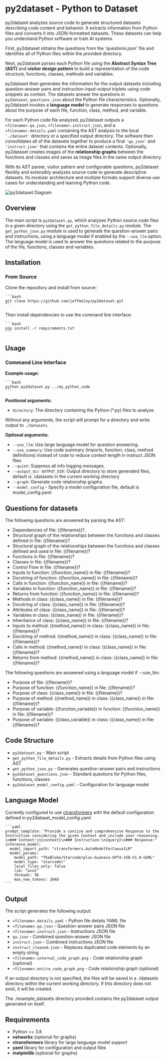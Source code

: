 # py2dataset - Python to Dataset

py2dataset analyzes source code to generate structured datasets describing code content and behavior. It extracts information from Python files and converts it into JSON-formatted datasets. These datasets can help you understand Python software or train AI systems.

First, py2dataset obtains the questions from the 'questions.json' file and identifies all of Python files within the provided directory. 

Next, py2dataset parses each Python file using the **Abstract Syntax Tree (AST)** and **visitor design pattern** to build a representation of the code structure, functions, classes, methods and variables.

py2dataset then generates the information for the output datasets including question-answer pairs and instruction-input-output triplets using code snippets as context. The datasets answer the questions in `py2dataset_questions.json` about the Python file characteristics. Optionally, py2dataset invokes a **language model** to generate responses to questions about the purpose of each file, function, class, method, and variable.

For each Python code file analyzed, py2dataset outputs a `<filename>.qa.json`, `<filename>.instruct.json`, and a `<filename>.details.yaml` containing the AST analysis to the local `'./dataset'` directory or a specified output directory. The software then consolidates all of the datasets together to produce a final `'qa.json'` and `'instruct.json'` that contains the entire dataset contents. Optionally, py2dataset creates images of the **relationship graphs** between the functions and classes and saves as image files in the same output directory.

With its AST parser, visitor pattern and configurable questions, py2dataset flexibly and extensibly analyzes source code to generate descriptive datasets. Its modular architecture and multiple formats support diverse use cases for understanding and learning Python code.

![py2dataset Diagram](py2dataset.png)

## Overview

The main script is `py2dataset.py`, which analyzes Python source code files in a given directory using the `get_python_file_details.py` module. The `get_python_json.py` module is used to generate the question-answer pairs and instructions, using a language model if enabled by the `--use_llm` option. The language model is used to answer the questions related to the purpose of the file, functions, classes and variables.

## Installation 

### From Source

Clone the repository and install from source:

    ```bash
    git clone https://github.com/jeffmeloy/py2dataset.git
    ```

Then install dependencies to use the command line interface:

    ```bash 
    pip install -r requirements.txt 
    ```

## Usage

### Command Line Interface

**Example usage:**
    
    ```bash
    python py2dataset.py ../my_python_code 
    ```
**Positional arguments:**
- `directory`: The directory containing the Python (*.py) files to analyze.

Without any arguments, the script will prompt for a directory and write output to `./datasets`.

**Optional arguments:**
- `--use_llm`: Use large language model for question answering.
- `--use_summary`: Use code summary (imports, function, class, method definitions) instead of code to reduce context length in instruct JSON files
- `--quiet`: Suppress all info logging messages.
- `--output_dir OUTPUT_DIR`: Output directory to store generated files, default is .\datasets in the current working directory
- `--graph`: Generate code relationship graphs.
- `--model_config` - Specify a model configuration file, default is model_config.yaml
 
## Questions for datasets

The following questions are answered by parsing the AST:
- Dependencies of file: ({filename})?,
- Structural graph of the relationships between the functions and classes defined in file: ({filename})?
- Structural graph of the relationships between the functions and classes defined and used in file: ({filename})?
- Functions in file: ({filename})?
- Classes in file: ({filename})?
- Control Flow in file: ({filename})?
- Inputs to function: ({function_name}) in file: ({filename})?
- Docstring of function: ({function_name}) in file: ({filename})?
- Calls in function: ({function_name}) in file: ({filename})?
- Variables in function: ({function_name}) in file: ({filename})?
- Returns from function: ({function_name}) in file: ({filename})?
- Methods in class: ({class_name}) in file: ({filename})?
- Docstring of class: ({class_name}) in file: ({filename})?
- Attributes of class: ({class_name}) in file: ({filename})?
- Variables in class: ({class_name}) in file: ({filename})?
- Inheritance of class: ({class_name}) in file: ({filename})?
- Inputs to method: ({method_name}) in class: ({class_name}) in file: ({filename})?
- Docstring of method: ({method_name}) in class: ({class_name}) in file: ({filename})?
- Calls in method: ({method_name}) in class: ({class_name}) in file: ({filename})?
- Returns from method: ({method_name}) in class: ({class_name}) in file: ({filename})?

The following questions are answered using a language model if --use_llm: 
- Purpose of file: ({filename})?
- Purpose of function: ({function_name}) in file: ({filename})?
- Purpose of class: ({class_name}) in file: ({filename})?
- Purpose of method: ({method_name}) in class: ({class_name}) in file: ({filename})?
- Purpose of variable: ({function_variable}) in function: ({function_name}) in file: ({filename})?
- Purpose of variable: ({class_variable}) in class: ({class_name}) in file: ({filename})?

## Code Structure

- `py2dataset.py` - Main script
- `get_python_file_details.py` - Extracts details from Python files using AST
- `get_python_json.py` - Generates question-answer pairs and instructions
- `py2dataset_questions.json` - Standard questions for Python files, functions, classes
- `py2dataset_model_config.yaml` - Configuration for language model
    
## Language Model 

Currently configured to use [ctransformers](https://github.com/marella/ctransformers) with the default configuration defined in py2dataset_model_config.yaml

    ```yaml
    prompt_template: "Provide a concise and comprehensive Response to the Instruction considering the given Context and include your reasoning. \n### Context:\n{context}\n### Instruction:\n{query}\n### Response:"
    inference_model:
      model_import_path: "ctransformers.AutoModelForCausalLM"
      model_params:
        model_path: "TheBloke/Starcoderplus-Guanaco-GPT4-15B-V1.0-GGML"
        model_type: "starcoder"
        local_files_only: false
        lib: "avx2"
        threads: 30
        max_new_tokens: 2048
    ```

## Output

The script generates the following output:

- `<filename>.details.yaml` - Python file details YAML file
- `<filename>.qa.json` - Question-answer pairs JSON file
- `<filename>.instruct.json` - Instructions JSON file
- `qa.json` - Combined question-answer JSON file
- `instruct.json` - Combined instructions JSON file
- `instruct_cleaned.json` - Replaces duplicated code elements by an empty string
- `<filename>.internal_code_graph.png` - Code relationship graph (optional)
- `<filename>.entire_code_graph.png` - Code relationship graph (optional)

If an output directory is not specified, the files will be saved in a ./datasets directory within the current working directory. If this directory does not exist, it will be created.

The ./example_datasets directory provided contains the py2dataset output generated on itself. 

## Requirements

- Python >= 3.8
- **networkx** (optional for graphs)
- **ctransformers** library for large language model support
- **yaml** library for configuration and output files
- **matplotlib** (optional for graphs)